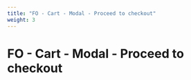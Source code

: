 ```yaml
---
title: "FO - Cart - Modal - Proceed to checkout"
weight: 3
---
```


# FO - Cart - Modal - Proceed to checkout
